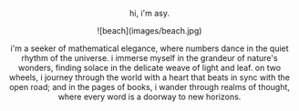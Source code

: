 <p style="text-align: center;">hi, i'm asy.</p>
<div style="text-align: center;">
![beach](images/beach.jpg)
</div>
<p style="text-align: center;">i'm a seeker of mathematical elegance, where numbers dance in the quiet
rhythm of the universe. i immerse myself in the grandeur of nature's wonders, finding solace in the 
delicate weave of light and leaf. on two wheels, i journey through the world with a heart that beats
in sync with the open road; and in the pages of books, i wander through realms of thought, where every
word is a doorway to new horizons.
</p>
